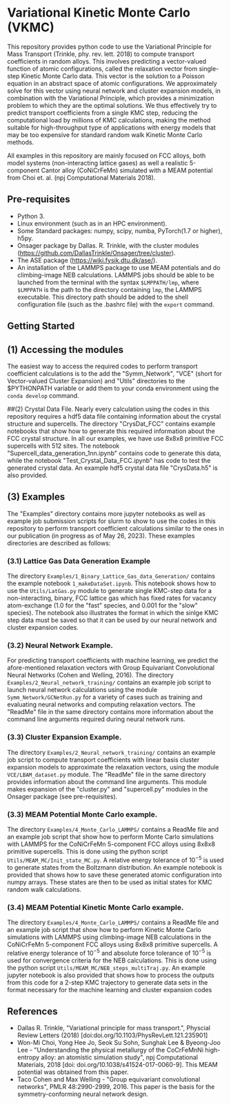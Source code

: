 # Variational Kinetic Monte Carlo (VKMC)
This repository provides python code to use the Variational Principle for Mass Transport (Trinkle, phy. rev. lett. 2018) to compute transport coefficients in random alloys. This involves predicting a vector-valued function of atomic configurations, called the relaxation vector from single-step Kinetic Monte Carlo data. This vector is the solution to a Poisson equation in an abstract space of atomic configurations. We approximately solve for this vector using neural network and cluster expansion models, in combination with the Variational Principle, which provides a minimization problem to which they are the optimal solutions. We thus effectively try to predict transport coefficients from a single KMC step, reducing the computational load by millions of KMC calculations, making the method suitable for high-throughput type of applications with energy models that may be too expensive for standard random walk Kinetic Monte Carlo methods.

All examples in this repository are mainly focused on FCC alloys, both model systems (non-interacting lattice gases) as well a realistic 5-component Cantor alloy (CoNiCrFeMn) simulated with a MEAM potential from Choi et. al. (npj Computational Materials 2018).

## Pre-requisites
 - Python 3.
 - Linux environment (such as in an HPC environment).
 - Some Standard packages: numpy, scipy, numba, PyTorch(1.7 or higher), h5py.
 - Onsager package by Dallas. R. Trinkle, with the cluster modules (https://github.com/DallasTrinkle/Onsager/tree/cluster).
 - The ASE package (https://wiki.fysik.dtu.dk/ase/).
 - An installation of the LAMMPS package to use MEAM potentials and do climbing-image NEB calculations. LAMMPS jobs should be able to be launched from the terminal with the syntax ```$LMPPATH/lmp```, where ```$LMPPATH``` is the path to the directory containing ```lmp```, the LAMMPS executable. This directory path should be added to the shell configuration file (such as the .bashrc file) with the ```export``` command.

## Getting Started
## (1) Accessing the modules
The easiest way to access the required codes to perform transport coefficient calculations is to the add the "Symm_Network", "VCE" (short for Vector-valued Cluster Expansion) and "Utils" directories to the $PYTHONPATH variable or add them to your conda environment using the ```conda develop``` command.

##(2) Crystal Data File.
Nearly every calculation using the codes in this repository requires a hdf5 data file containing information about the crystal structure and supercells. The directory "CrysDat_FCC" contains example notebooks that show how to generate this required information about the FCC crystal structure. In all our examples, we have use 8x8x8 primitive FCC supercells with 512 sites. The notebook "Supercell_data_generation_1nn.ipynb" contains code to generate this data, while the notebook "Test_Crystal_Data_FCC.ipynb" has code to test the generated crystal data. An example hdf5 crystal data file "CrysData.h5" is also provided.

## (3) Examples
The "Examples" directory contains more jupyter notebooks as well as example job submission scripts for slurm to show to use the codes in this repository to perform transport coefficient calculations similar to the ones in our publication (in progress as of May 26, 2023). These examples directories are described as follows:

### (3.1) Lattice Gas Data Generation Example
The directory ```Examples/1_Binary_Lattice_Gas_data_Generation/``` contains the example notebook ```1_makeDataSet.ipynb```. This notebook shows how to use the ```Utils/LatGas.py``` module to generate single KMC-step data for a non-interacting, binary, FCC lattice gas which has fixed rates for vacancy atom-exchange (1.0 for the "fast" species, and 0.001 for the "slow" species). The notebook also illustrates the format in which the sinlge KMC step data must be saved so that it can be used by our neural network and cluster expansion codes.

### (3.2) Neural Network Example.
For predicting transport coefficients with machine learning, we predict the afore-mentioned relaxation vectors with Group Equivariant Convolutional Neural Networks (Cohen and Welling, 2016). The directory ```Examples/2_Neural_network_training/``` contains an example job script to launch neural network calculations using the module ```Symm_Network/GCNetRun.py``` for a variety of cases such as training and evaluating neural networks and computing relaxation vectors. The "ReadMe" file in the same directory contains more information about the command line arguments required during neural network runs.

### (3.3) Cluster Expansion Example.
The directory ```Examples/2_Neural_network_training/``` contains an example job script to compute transport coefficients with linear basis cluster expansion models to approximate the relaxation vectors, using the module ```VCE/LBAM_dataset.py``` module. The "ReadMe" file in the same directory provides information about the command line arguments. This module makes expansion of the "cluster.py" and "supercell.py" modules in the Onsager package (see pre-requisites).

### (3.3) MEAM Potential Monte Carlo example.
The directory ```Examples/4_Monte_Carlo_LAMMPS/``` contains a ReadMe file and an example job script that show how to perform Monte Carlo simulations with LAMMPS for the CoNiCrFeMn 5-component FCC alloys using 8x8x8 primitive supercells. This is done using the python script ```Utils/MEAM_MC/Init_state_MC.py```. A relative energy tolerance of $10^{-5}$ is used to generate states from the Boltzmann distribution. An example notebook is provided that shows how to save these generated atomic configuration into numpy arrays. These states are then to be used as initial states for KMC random walk calculations. 

### (3.4) MEAM Potential Kinetic Monte Carlo example.
The directory ```Examples/4_Monte_Carlo_LAMMPS/``` contains a ReadMe file and an example job script that show how to perform Kinetic Monte Carlo simulations with LAMMPS using climbing-image NEB calculations in the CoNiCrFeMn 5-component FCC alloys using 8x8x8 primitive supercells. A relative energy tolerance of $10^{-5}$ and absolute force tolerance of $10^{-5}$ is used for convergence criteria for the NEB calculations. This is done using the python script ```Utils/MEAM_MC/NEB_steps_multiTraj.py```. An example jupyter notebook is also provided that shows how to process the outputs from this code for a 2-step KMC trajectory to generate data sets in the format necessary for the machine learning and cluster expansion codes

## References
* Dallas R. Trinkle, "Variational principle for mass transport.", Physcial Review Letters (2018) [doi:doi.org/10.1103/PhysRevLett.121.235901]
* Won-Mi Choi, Yong Hee Jo, Seok Su Sohn, Sunghak Lee & Byeong-Joo Lee - "Understanding the physical metallurgy of the CoCrFeMnNi high-entropy alloy: an atomistic simulation study", npj Computational Materials, 2018 [doi: doi.org/10.1038/s41524-017-0060-9]. This MEAM potential was obtained from this paper.
* Taco Cohen and Max Welling - "Group equivariant convolutional networks", PMLR 48:2990-2999, 2016. This paper is the basis for the symmetry-conforming neural network design.
